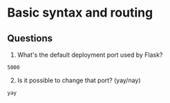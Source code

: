 # Basic syntax and routing

## Questions
1. What's the default deployment port used by Flask?
```
5000
```

2. Is it possible to change that port? (yay/nay)
```
yay
```